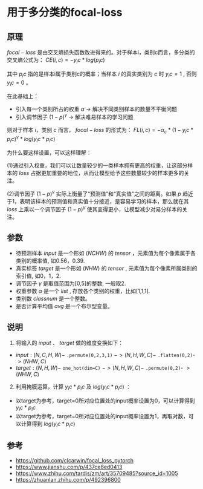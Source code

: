# 用于多分类的focal-loss
## 原理
$focal-loss$ 是由交叉熵损失函数改进得来的。对于样本i，类别c而言，多分类的交叉熵公式为： $CE(i,c)=-{y_ic*log(p_ic)}$

其中 $p_ic$ 指的是样本i属于类别c的概率；当样本 $i$ 的真实类别为 $c$ 时 $y_ic=1$ , 否则 $y_ic=0$ 。  

在此基础上：  
* 引入每一个类别所占的权重 $\alpha$ -> 解决不同类别样本的数量不平衡问题
* 引入调节因子 $(1-p)^\gamma$ -> 解决难易样本的学习问题
  
则对于样本 $i$，类别 $c$ 而言， $focal-loss$ 的形式为：  $FL(i,c)=-\alpha _c*(1-y_ic * p_ic)^\gamma*log(y_ic * p_ic)$  

为什么要这样设置，可以这样理解：  

(1)通过引入权重，我们可以让数量较少的一类样本拥有更高的权重，让这部分样本的 $loss$ 占据更加重要的地位，从而让模型给予这些数量较少的样本更多的关注。  

(2)调节因子 $(1-p)^\gamma$ 实际上衡量了“预测值”和“真实值”之间的距离。如果 $p$ 趋近于1，表明该样本的预测值和真实值十分接近，是容易学习的样本，那么就在其 $loss$ 上乘以一个调节因子 $(1-p)^\gamma$ 使其变得更小，让模型减少对易分样本的关注。
## 参数
* 待预测样本 $input$ 是一个形如 $(N C H W)$ 的 $tensor$ ，元素值为每个像素属于各类别的概率值, 如0.56，0.39. 
* 真实标签 $target$ 是一个形如 $(N H W)$ 的 $tensor$ , 元素值为每个像素所属类别的索引值, 如0，1，2.
* 调节因子 $\gamma$ 是取值范围为[0,5]的整数, 一般取2.
* 权重参数 $\alpha$ 是一个 $list$ , 存放各个类别的权重，比如[1,1,1].
* 类别数 $classnum$ 是一个整数。
* 是否计算平均值 $avg$ 是一个布尔型变量。
  
## 说明
1. 将输入的 $input$ 、 $target$ 做的维度变换如下：   
  * $input:(N,C,H,W)-$ `.permute(0,2,3,1)` $->(N,H,W,C)-$ `.flatten(0,2)`- $>(NHW,C)$  
  * $target:(N,H,W)-$ `one_hot(dim=C)` $->(N,H,W,C)-$ `.permute(0,2)`- $>(NHW,C)$  

2. 利用掩膜运算，计算 $y_ic * p_ic$ 及 $log(y_ic * p_ic)$ ：  
  * 以target为参考，target=0所对应位置处的input概率设置为0，可以计算得到 $y_ic * p_ic$
  * 以target为参考，target=0所对应位置处的input概率设置为1，再取对数，可以计算得到 $log(y_ic * p_ic)$
  
## 参考  
* https://github.com/clcarwin/focal_loss_pytorch 
* https://www.jianshu.com/p/437ce8ed0413
* https://www.zhihu.com/tardis/zm/art/35709485?source_id=1005
* https://zhuanlan.zhihu.com/p/492396800
